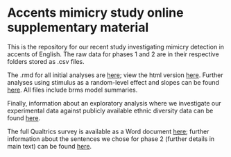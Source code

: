 # Accents mimicry study online supplementary material
 
This is the repository for our recent study investigating mimicry detection in accents of English. The raw data for phases 1 and 2 are in their respective folders stored as .csv files.

The .rmd for all initial analyses are <a href="https://github.com/jonathanrgoodman/accents-2/blob/main/Analyses.Rmd">here</a>; view the html version <a href="https://htmlpreview.github.io/?https://github.com/jonathanrgoodman/accents-2/blob/main/Analyses.nb.html">here</a>. Further analyses using stimulus as a random-level effect and slopes can be found <a href="https://htmlpreview.github.io/?https://github.com/jonathanrgoodman/accents-2/blob/main/Follow-up-analyses.nb.html">here</a>. All files include brms model summaries.

Finally, information about an exploratory analysis where we investigate our experimental data against publicly available ethnic diversity data can be found <a href="https://htmlpreview.github.io/?https://github.com/jonathanrgoodman/accents-2/blob/main/ethnicity-analyses.nb.html"> here</a>.

The full Qualtrics survey is available as a Word document <a href="https://github.com/jonathanrgoodman/accents-2/blob/main/Qualtics-survey.docx">here</a>; further information about the sentences we chose for phase 2 (further details in main text) can be found <a href="https://github.com/jonathanrgoodman/accents-2/blob/main/Phase2-sentences.docx">here</a>.
